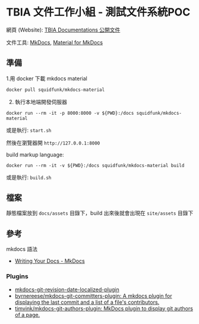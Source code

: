 #  TBIA 文件工作小組 - 測試文件系統POC

網頁 (Website): [TBIA Documentations 公開文件](https://tbia.github.io/docs/)

文件工具: [MkDocs](https://www.mkdocs.org/), [Material for MkDocs](https://squidfunk.github.io/mkdocs-material/)

## 準備

1.用 docker 下載 mkdocs material

```bash
docker pull squidfunk/mkdocs-material
```

2. 執行本地端開發伺服器

```
docker run --rm -it -p 8000:8000 -v ${PWD}:/docs squidfunk/mkdocs-material
```
或是執行: `start.sh`

然後在瀏覽器開 `http://127.0.0.1:8000`

build markup language:

```
docker run --rm -it -v ${PWD}:/docs squidfunk/mkdocs-material build
```
或是執行: `build.sh`


## 檔案

靜態檔案放到 `docs/assets` 目錄下，build 出來後就會出現在 `site/assets` 目錄下

## 參考

mkdocs 語法

- [Writing Your Docs - MkDocs](https://www.mkdocs.org/user-guide/writing-your-docs/)


### Plugins

- [mkdocs-git-revision-date-localized-plugin](https://timvink.github.io/mkdocs-git-revision-date-localized-plugin/index.html)
- [byrnereese/mkdocs-git-committers-plugin: A mkdocs plugin for displaying the last commit and a list of a file's contributors.](https://github.com/byrnereese/mkdocs-git-committers-plugin)
- [timvink/mkdocs-git-authors-plugin: MkDocs plugin to display git authors of a page.](https://github.com/timvink/mkdocs-git-authors-plugin)
